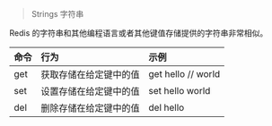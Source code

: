 > Strings 字符串

Redis 的字符串和其他编程语言或者其他键值存储提供的字符串非常相似。


|命令|行为|示例
|:---|:---|:---|
|get| 获取存储在给定键中的值|get hello // world
|set|设置存储在给定键中的值|set hello world
|del|删除存储在给定键中的值|del hello

